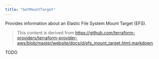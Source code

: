 ```yaml
---
title: "GetMountTarget"
---
```


<!-- WARNING: this file was generated by the Pulumi Terraform Bridge (tfgen) Tool. -->
<!-- Do not edit by hand unless you're certain you know what you are doing! -->

<style>
  table td p { margin-top: 0; margin-bottom: 0; }
</style>

Provides information about an Elastic File System Mount Target (EFS).

> This content is derived from https://github.com/terraform-providers/terraform-provider-aws/blob/master/website/docs/d/efs_mount_target.html.markdown.


TODO


